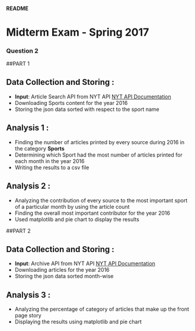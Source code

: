 #### README
# Midterm Exam - Spring 2017

### Question 2

##PART 1

## Data Collection and Storing :
- **Input**: Article Search API from NYT API [NYT API Documentation](http://developer.nytimes.com/)
- Downloading Sports content for the year 2016
- Storing the json data sorted with respect to the sport name

## Analysis 1 :
- Finding the number of articles printed by every source during 2016 in the category **Sports**
- Determining which Sport had the most number of articles printed for each month in the year 2016 
- Writing the results to a csv file


## Analysis 2 :
- Analyzing the contribution of every source to the most important sport of a particular month by using the article count
- Finding the overall most important contributor for the year 2016
- Used matplotlib and pie chart to display the results

##PART 2

## Data Collection and Storing :
- **Input**: Archive API from NYT API [NYT API Documentation](http://developer.nytimes.com/)
- Downloading articles for the year 2016
- Storing the json data sorted month-wise

## Analysis 3 :
- Analyzing the percentage of category of articles that make up the front page story
- Displaying the results using matplotlib and pie chart